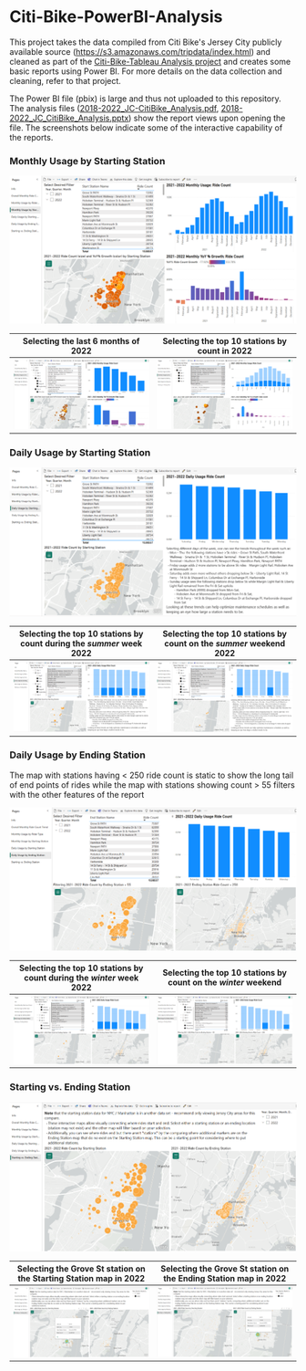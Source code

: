 # Citi-Bike-PowerBI-Analysis

This project takes the data compiled from Citi Bike's Jersey City publicly available source (https://s3.amazonaws.com/tripdata/index.html) and cleaned as part of the [Citi-Bike-Tableau Analysis project](https://github.com/vt-bekah/Citi-Bike-Tableau-Analysis) and creates some basic reports using Power BI. For more details on the data collection and cleaning, refer to that project. 

The Power BI file (pbix) is large and thus not uploaded to this repository. The analysis files ([2018-2022_JC-CitiBike_Analysis.pdf](https://github.com/vt-bekah/Citi-Bike-PowerBI-Analysis/blob/main/2018-2022_JC-CitiBike_Analysis.pdf), [2018-2022_JC_CitiBike_Analysis.pptx](https://github.com/vt-bekah/Citi-Bike-PowerBI-Analysis/blob/main/2018-2022_JC_CitiBike_Analysis.pptx)) show the report views upon opening the file. The screenshots below indicate some of the interactive capability of the reports.

### Monthly Usage by Starting Station

![Monthly Usage by Starting Station](images/Monthly_Start_Station.png)

Selecting the last 6 months of 2022 | Selecting the top 10 stations by count in 2022 
:-------------------------:|:-------------------------:
![Image1](images/Monthly_Start_Station_last6mo.png)  |  ![Image2](images/Monthly_Start_Station_2022top10.png)

### Daily Usage by Starting Station

![Daily Usage by Starting Station](images/Daily_Start_Station.png)

Selecting the top 10 stations by count during the *summer* week 2022 | Selecting the top 10 stations by count on the *summer* weekend 2022
:-------------------------:|:-------------------------:
![Image1](images/Daily_Start_Station_SummerWeekdayTop10.png)  |  ![Image2](images/Daily_Start_Station_SummerWeekendTop10.png)

### Daily Usage by Ending Station

The map with stations having < 250 ride count is static to show the long tail of end points of rides while the map with stations showing count > 55 filters with the other features of the report

![Daily Usage by Starting Station](images/Daily_End_Station.png)

Selecting the top 10 stations by count during the *winter* week 2022 | Selecting the top 10 stations by count on the *winter* weekend
:-------------------------:|:-------------------------:
![Image1](images/Daily_End_Station_WinterTop10Weekday.png)  |  ![Image2](images/Daily_End_Station_WinterTop10Weekend.png)

### Starting vs. Ending Station

![Starting vs. Ending Station](images/MapCompare.png)

Selecting the Grove St station on the Starting Station map in 2022 | Selecting the Grove St station on the Ending Station map in 2022
:-------------------------:|:-------------------------:
![MapCompare_2022_Grove_Start](images/MapCompare_2022_Grove_Start.png)  |  ![MapCompare_2022_Grove_End](images/MapCompare_2022_Grove_End.png)